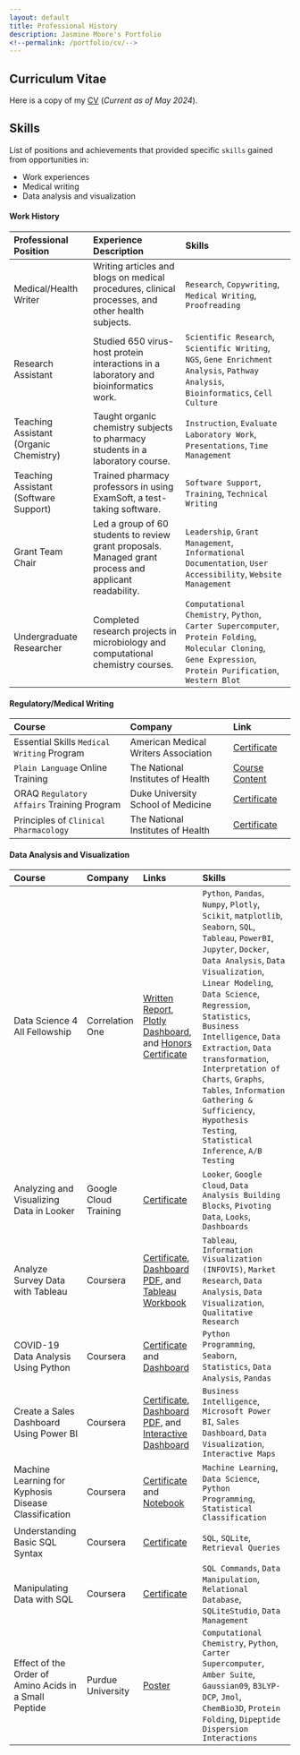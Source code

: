 ```yaml
---
layout: default
title: Professional History
description: Jasmine Moore's Portfolio
<!--permalink: /portfolio/cv/-->
---
```


## Curriculum Vitae
Here is a copy of my [CV](https://acrobat.adobe.com/id/urn:aaid:sc:US:214a39eb-ef50-48c4-8c36-3543620bc554) 
(_Current as of May 2024_).

## Skills
List of positions and achievements that provided specific `skills` gained from opportunities in:
  - Work experiences
  - Medical writing
  - Data analysis and visualization

#### Work History

|Professional Position|Experience Description|Skills|
|:----|:----|:----|
| Medical/Health Writer | Writing articles and blogs on medical procedures, clinical processes, and other health subjects.| `Research`, `Copywriting`, `Medical Writing`, `Proofreading`|
| Research Assistant | Studied 650 virus-host protein interactions in a laboratory and bioinformatics work. | `Scientific Research`, `Scientific Writing`, `NGS`, `Gene Enrichment Analysis`, `Pathway Analysis`, `Bioinformatics`, `Cell Culture`|
| Teaching Assistant (Organic Chemistry)| Taught organic chemistry subjects to pharmacy students in a laboratory course. | `Instruction`, `Evaluate Laboratory Work`, `Presentations`, `Time Management`|
| Teaching Assistant (Software Support)| Trained pharmacy professors in using ExamSoft, a test-taking software. | `Software Support`, `Training`, `Technical Writing`|
| Grant Team Chair | Led a group of 60 students to review grant proposals. Managed grant process and applicant readability.| `Leadership`, `Grant Management`, `Informational Documentation`, `User Accessibility`, `Website Management`|
| Undergraduate Researcher | Completed research projects in microbiology and computational chemistry courses.| `Computational Chemistry`, `Python`, `Carter Supercomputer`, `Protein Folding`, `Molecular Cloning`, `Gene Expression`, `Protein Purification`, `Western Blot`|

#### Regulatory/Medical Writing

|Course|Company|Link|
|:-------|:--------|:-----|
| Essential Skills `Medical Writing` Program|American Medical Writers Association|[Certificate](https://acrobat.adobe.com/id/urn:aaid:sc:US:b0db8e95-b7fb-469d-acf5-6b95b0265a91)|
| `Plain Language` Online Training|The National Institutes of Health|[Course Content](https://www.nih.gov/sites/default/files/institutes/plain-language/nih-plain-language-getting-started-brushing-up.pdf)|
| ORAQ `Regulatory Affairs` Training Program|Duke University School of Medicine|[Certificate](https://acrobat.adobe.com/id/urn:aaid:sc:us:a300c452-464a-42f9-a907-2332302ae062)|
| Principles of `Clinical Pharmacology`|The National Institutes of Health|[Certificate](https://acrobat.adobe.com/id/urn:aaid:sc:US:01078a0b-9171-4c30-a9e0-d8ba49d023fc)|

#### Data Analysis and Visualization

|Course|Company|Links|Skills|
|:----|:----|:----|:----|
| Data Science 4 All Fellowship|Correlation One|[Written Report](https://acrobat.adobe.com/link/review?uri=urn:aaid:scds:US:bbc3e7a2-3153-31e0-aa51-414ec5bf3fc1), [Plotly Dashboard](https://chart-studio.plotly.com/~jasmineshanay/39/dashboard/), and [Honors Certificate](https://www.credential.net/1413bc3f-9fd6-42a6-b06a-0c6f0c48ad10#gs.8x47o7)| `Python`, `Pandas`, `Numpy`, `Plotly`, `Scikit`, `matplotlib`, `Seaborn`, `SQL`, `Tableau`, `PowerBI`, `Jupyter`, `Docker`, `Data Analysis`, `Data Visualization`, `Linear Modeling`, `Data Science`, `Regression`, `Statistics`, `Business Intelligence`, `Data Extraction`, `Data transformation`, `Interpretation of Charts`, `Graphs`, `Tables`, `Information Gathering & Sufficiency`, `Hypothesis Testing`, `Statistical Inference`, `A/B Testing`|
|Analyzing and Visualizing Data in Looker|Google Cloud Training|[Certificate](https://coursera.org/share/d45931ce03106b870d9694326d193277)| `Looker`, `Google Cloud`, `Data Analysis Building Blocks`, `Pivoting Data`, `Looks`, `Dashboards`|
|Analyze Survey Data with Tableau|Coursera|[Certificate](https://coursera.org/share/fa70ae8a9cc33cd22f69d5854881a7fe), [Dashboard PDF](Tableau_Survey_Charts.pdf), and [Tableau Workbook](Tableau_Survey_Data_Analysis.twbx)| `Tableau`, `Information Visualization (INFOVIS)`, `Market Research`, `Data Analysis`, `Data Visualization`, `Qualitative Research`|
|COVID-19 Data Analysis Using Python|Coursera|[Certificate](https://coursera.org/share/4a2128b2560eba63648f41aa068fabf1) and [Dashboard](COVID_Python_Analysis.ipynb)|`Python Programming`, `Seaborn`, `Statistics`, `Data Analysis`, `Pandas`|
|Create a Sales Dashboard Using Power BI|Coursera|[Certificate](https://coursera.org/share/9db7b2270c90ff51eadb134d89d38315), [Dashboard PDF](Sales_Dashboard_2.pdf), and [Interactive Dashboard](Sales_Dashboard_2.pbix)| `Business Intelligence`, `Microsoft Power BI`, `Sales Dashboard`, `Data Visualization`, `Interactive Maps`|
|Machine Learning for Kyphosis Disease Classification|Coursera|[Certificate](https://coursera.org/share/d17c1545e6fc6b13d0d105600479df85) and [Notebook](Machine_Learning_Kyphosis.ipynb)| `Machine Learning`, `Data Science`, `Python Programming`, `Statistical Classification`|
|Understanding Basic SQL Syntax|Coursera|[Certificate](https://coursera.org/share/524cfc5ad56db01238048debf6cb4be7)| `SQL`, `SQLite`, `Retrieval Queries`|
| Manipulating Data with SQL|Coursera|[Certificate](https://coursera.org/share/404c18a5bc0bdb10a51f3f7755d1e831)| `SQL Commands`, `Data Manipulation`, `Relational Database`, `SQLiteStudio`, `Data Management`|
| Effect of the Order of Amino Acids in a Small Peptide | Purdue University|[Poster](https://c1-connect.com/profile/jasmine-moore/projects/491427d5-16c7-491f-b45d-84a7886ece4a)| `Computational Chemistry`, `Python`, `Carter Supercomputer`, `Amber Suite`, `Gaussian09`, `B3LYP-DCP`, `Jmol`, `ChemBio3D`, `Protein Folding`, `Dipeptide Dispersion Interactions`|
